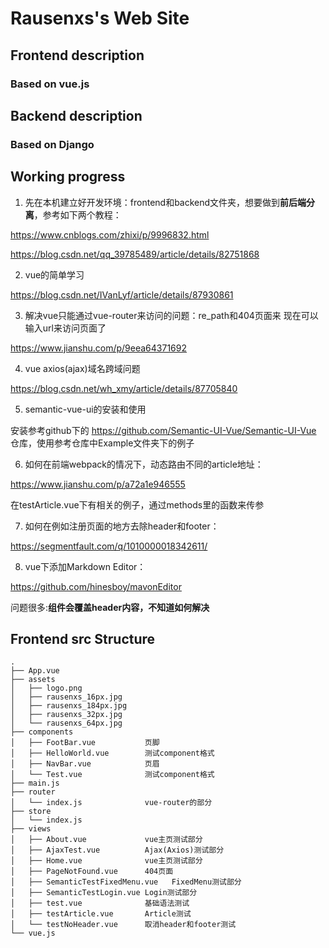 # Rausenxs's Web Site

## Frontend description

### Based on vue.js

## Backend description

### Based on Django

## Working progress

1. 先在本机建立好开发环境：frontend和backend文件夹，想要做到**前后端分离**，参考如下两个教程：

https://www.cnblogs.com/zhixi/p/9996832.html

https://blog.csdn.net/qq_39785489/article/details/82751868

2. vue的简单学习

https://blog.csdn.net/IVanLyf/article/details/87930861

3. 解决vue只能通过vue-router来访问的问题：re_path和404页面来
现在可以输入url来访问页面了

https://www.jianshu.com/p/9eea64371692

4. vue axios(ajax)域名跨域问题

https://blog.csdn.net/wh_xmy/article/details/87705840

5. semantic-vue-ui的安装和使用

安装参考github下的 https://github.com/Semantic-UI-Vue/Semantic-UI-Vue 仓库，使用参考仓库中Example文件夹下的例子

6. 如何在前端webpack的情况下，动态路由不同的article地址：

https://www.jianshu.com/p/a72a1e946555

在testArticle.vue下有相关的例子，通过methods里的函数来传参 

7. 如何在例如注册页面的地方去除header和footer：

https://segmentfault.com/q/1010000018342611/

8. vue下添加Markdown Editor：

https://github.com/hinesboy/mavonEditor

问题很多:**组件会覆盖header内容，不知道如何解决**

## Frontend src Structure

```
.
├── App.vue
├── assets
│   ├── logo.png
│   ├── rausenxs_16px.jpg
│   ├── rausenxs_184px.jpg
│   ├── rausenxs_32px.jpg
│   └── rausenxs_64px.jpg
├── components
│   ├── FootBar.vue           页脚
│   ├── HelloWorld.vue        测试component格式
│   ├── NavBar.vue            页眉
│   └── Test.vue              测试component格式
├── main.js
├── router
│   └── index.js              vue-router的部分
├── store
│   └── index.js
├── views
│   ├── About.vue             vue主页测试部分
│   ├── AjaxTest.vue          Ajax(Axios)测试部分
│   ├── Home.vue              vue主页测试部分
│   ├── PageNotFound.vue      404页面
│   ├── SemanticTestFixedMenu.vue   FixedMenu测试部分
│   ├── SemanticTestLogin.vue Login测试部分
│   ├── test.vue              基础语法测试
│   ├── testArticle.vue       Article测试
│   └── testNoHeader.vue      取消header和footer测试
└── vue.js
```

